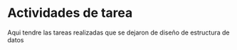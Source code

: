 # Actividades de tarea

Aqui tendre las tareas realizadas que se dejaron de diseño de estructura de datos
